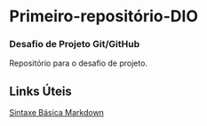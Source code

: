 # Primeiro-repositório-DIO

### Desafio de Projeto Git/GitHub

Repositório para o desafio de projeto.

## Links Úteis

[Sintaxe Básica Markdown](https://www.markdownguide.org/basic-syntax/)
